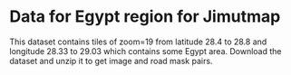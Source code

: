 # Data for Egypt region for Jimutmap

This dataset contains tiles of zoom=19 from latitude 28.4 to 28.8 and longitude 28.33 to 29.03 which contains some Egypt area. Download the dataset and unzip it to get image and road mask pairs.
